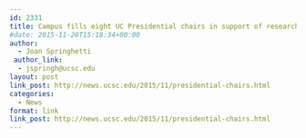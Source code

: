 ```yaml
---
id: 2331
title: Campus fills eight UC Presidential chairs in support of research mission
#date: 2015-11-20T15:18:34+00:00
author:
  - Joan Springhetti
 author_link:
  - jspringh@ucsc.edu
layout: post
link_post: http://news.ucsc.edu/2015/11/presidential-chairs.html
categories:
  - News
format: link
link_post: http://news.ucsc.edu/2015/11/presidential-chairs.html
---
```

